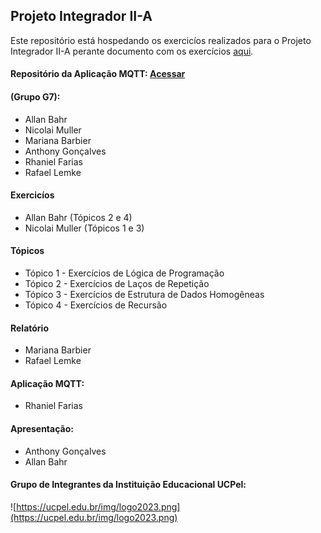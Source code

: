 ## Projeto Integrador II-A
Este repositório está hospedando os exercicíos realizados para o Projeto Integrador II-A perante documento com os exercícios [aqui](https://docs.google.com/document/d/1OhKpZ3NkLv36RYTRltRiUyc8UfAtnma7esoZuLZ13bc/edit?usp=sharing).

#### Repositório da Aplicação MQTT: [Acessar](https://github.com/rhanielfarias/projeto-integrador-IIA-MQTT)

#### (Grupo G7):
* Allan Bahr
* Nicolai Muller
* Mariana Barbier
* Anthony Gonçalves
* Rhaniel Farias
* Rafael Lemke

#### Exercicíos
* Allan Bahr (Tópicos 2 e 4)
* Nicolai Muller (Tópicos 1 e 3)

#### Tópicos
* Tópico 1 - Exercícios de Lógica de Programação
* Tópico 2 - Exercícios de Laços de Repetição
* Tópico 3 - Exercícios de Estrutura de Dados Homogêneas
* Tópico 4 - Exercícios de Recursão

#### Relatório
* Mariana Barbier
* Rafael Lemke

#### Aplicação MQTT:
* Rhaniel Farias
  
#### Apresentação:
* Anthony Gonçalves
* Allan Bahr

#### Grupo de Integrantes da Instituição Educacional UCPel:
![https://ucpel.edu.br/img/logo2023.png](https://ucpel.edu.br/img/logo2023.png)